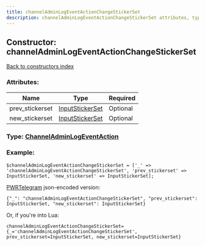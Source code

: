 ```yaml
---
title: channelAdminLogEventActionChangeStickerSet
description: channelAdminLogEventActionChangeStickerSet attributes, type and example
---
```

## Constructor: channelAdminLogEventActionChangeStickerSet  
[Back to constructors index](index.md)



### Attributes:

| Name     |    Type       | Required |
|----------|---------------|----------|
|prev\_stickerset|[InputStickerSet](../types/InputStickerSet.md) | Optional|
|new\_stickerset|[InputStickerSet](../types/InputStickerSet.md) | Optional|



### Type: [ChannelAdminLogEventAction](../types/ChannelAdminLogEventAction.md)


### Example:

```
$channelAdminLogEventActionChangeStickerSet = ['_' => 'channelAdminLogEventActionChangeStickerSet', 'prev_stickerset' => InputStickerSet, 'new_stickerset' => InputStickerSet];
```  

[PWRTelegram](https://pwrtelegram.xyz) json-encoded version:

```
{"_": "channelAdminLogEventActionChangeStickerSet", "prev_stickerset": InputStickerSet, "new_stickerset": InputStickerSet}
```


Or, if you're into Lua:  


```
channelAdminLogEventActionChangeStickerSet={_='channelAdminLogEventActionChangeStickerSet', prev_stickerset=InputStickerSet, new_stickerset=InputStickerSet}

```


